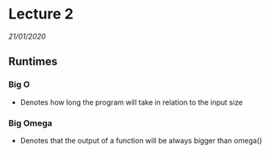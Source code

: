# Lecture 2
*21/01/2020*

## Runtimes
### Big O
- Denotes how long the program will take in relation to the input size

### Big Omega
- Denotes that the output of a function will be always bigger than omega()

